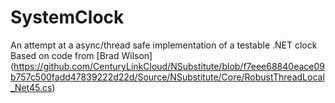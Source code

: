 # SystemClock
An attempt at a async/thread safe implementation of a testable .NET clock  
Based on code from [Brad Wilson] (https://github.com/CenturyLinkCloud/NSubstitute/blob/f7eee68840eace09b757c500fadd47839222d22d/Source/NSubstitute/Core/RobustThreadLocal_Net45.cs)
